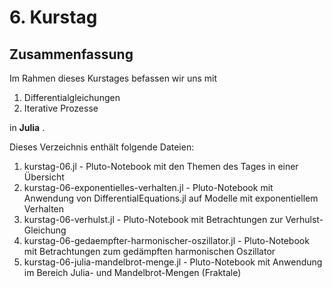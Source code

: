 # 6. Kurstag 

## Zusammenfassung

Im Rahmen dieses Kurstages befassen wir uns mit

1. Differentialgleichungen
2. Iterative Prozesse

   
in __Julia__ .

Dieses Verzeichnis enthält folgende Dateien:


1. kurstag-06.jl - Pluto-Notebook mit den Themen des Tages in einer Übersicht
2. kurstag-06-exponentielles-verhalten.jl - Pluto-Notebook mit Anwendung von DifferentialEquations.jl auf Modelle mit exponentiellem Verhalten
3. kurstag-06-verhulst.jl - Pluto-Notebook mit Betrachtungen zur Verhulst-Gleichung
4. kurstag-06-gedaempfter-harmonischer-oszillator.jl - Pluto-Notebook mit Betrachtungen zum gedämpften harmonischen Oszillator
5. kurstag-06-julia-mandelbrot-menge.jl - Pluto-Notebook mit Anwendung im Bereich Julia- und Mandelbrot-Mengen (Fraktale)
